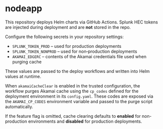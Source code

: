 # nodeapp

This repository deploys Helm charts via GitHub Actions. Splunk HEC tokens are injected during deployment and are **not** stored in the repo.

Configure the following secrets in your repository settings:

- `SPLUNK_TOKEN_PROD` – used for production deployments
- `SPLUNK_TOKEN_NONPROD` – used for non‑production deployments
- `AKAMAI_EDGERC` – contents of the Akamai credentials file used when purging cache

These values are passed to the deploy workflows and written into Helm values at runtime.

When `akamaiCacheClear` is enabled in the trusted configuration, the workflow
purges Akamai cache using the `cp_codes` defined for the deployment environment
in its `config.yaml`. These codes are exposed via the `AKAMAI_CP_CODES`
environment variable and passed to the purge script automatically.

If the feature flag is omitted, cache clearing defaults to **enabled** for
non-production environments and **disabled** for production deployments.
